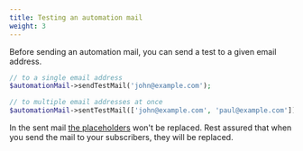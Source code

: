 ```yaml
---
title: Testing an automation mail
weight: 3
---
```


Before sending an automation mail, you can send a test to a given email address.

```php
// to a single email address
$automationMail->sendTestMail('john@example.com');

// to multiple email addresses at once
$automationMail->sentTestMail(['john@example.com', 'paul@example.com'])
```

In the sent mail [the placeholders](/docs/v4/laravel-mailcoach/automations/creating-an-automation-mail/#setting-the-content-and-using-placeholders) won't be replaced. Rest assured that when you send the mail to your subscribers, they will be replaced.
